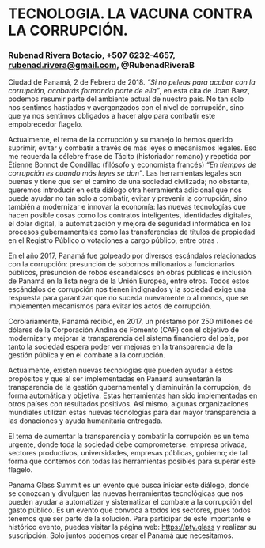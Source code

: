 # TECNOLOGIA. LA VACUNA CONTRA LA CORRUPCIÓN. 
### Rubenad Rivera Botacio, +507 6232-4657, rubenad.rivera@gmail.com, @RubenadRiveraB
 
Ciudad de Panamá, 2 de Febrero de 2018. *“Si no peleas para acabar con la corrupción, acabarás formando parte de ella”*, en esta cita de Joan Baez, podemos resumir parte  del ambiente actual de nuestro país.  No tan solo nos sentimos hastiados y avergonzados con el nivel de corrupción, sino que ya nos sentimos obligados a hacer algo para combatir este empobrecedor flagelo.
 
Actualmente, el tema de la corrupción y su manejo lo hemos querido suprimir, evitar y combatir a través de más leyes o mecanismos legales. Eso me recuerda la célebre frase de Tácito (historiador romano) y repetida por Étienne Bonnot de Condillac (filósofo y economista francés) *“En tiempos de corrupción es cuando más leyes se dan”*.  Las herramientas legales son buenas y tiene que ser el camino de una sociedad civilizada; no obstante, queremos introducir en este diálogo otra herramienta adicional que nos puede ayudar no tan solo a combatir, evitar y prevenir la corrupción, sino también a modernizar e innovar la economía: las nuevas tecnologías que hacen posible cosas como los contratos inteligentes, identidades digitales, el dolar digital, la automatización y mejora de seguridad informática en los procesos gubernamentales como las transferencias de títulos de propiedad en el Registro Público o votaciones a cargo público, entre otras .
 
En el año 2017, Panamá fue golpeado por diversos escándalos relacionados con la corrupción: presunción de sobornos millonarios a funcionarios públicos, presunción de robos escandalosos en obras públicas e inclusión de Panamá en la lista negra de la Unión Europea, entre otros.  Todos estos escándalos de corrupción nos tienen indignados y la sociedad exige una respuesta para garantizar que no suceda nuevamente o al menos, que se implementen mecanismos para evitar los actos de corrupción. 
 
Corolariamente, Panamá recibió, en 2017, un préstamo por 250 millones de dólares de la Corporación Andina de Fomento (CAF) con el objetivo de modernizar y mejorar la transparencia del sistema financiero del país, por tanto la sociedad espera poder ver mejoras en la transparencia de la gestión pública y en el combate a la corrupción.
 
Actualmente, existen nuevas tecnologías que pueden ayudar a estos propósitos y que al ser implementadas en Panamá aumentarán la transparencia de la gestión gubernamental y disminuirán la corrupción, de forma automática y objetiva.  Estas herramientas han sido implementadas en otros países con resultados positivos.  Así mismo, algunas organizaciones mundiales utilizan estas nuevas tecnologías para dar mayor transparencia a las donaciones y ayuda humanitaria entregada.
 
El tema de aumentar la transparencia y combatir la corrupción es un tema urgente, donde toda la sociedad debe comprometerse: empresa privada, sectores productivos, universidades, empresas públicas, gobierno; de tal forma que contemos con todas las herramientas posibles para superar este flagelo.
 
Panama Glass Summit es un evento que busca iniciar este diálogo, donde se conozcan y divulguen las nuevas herramientas tecnológicas que nos pueden ayudar a automatizar y sistematizar el combate a la corrupción del gasto público.  Es un evento que convoca a todos los sectores, pues todos tenemos que ser parte de la solución.  Para participar de este importante e histórico evento, puedes visitar la página web: https://pty.glass y realizar su suscripción. Solo juntos podemos crear el Panamá que necesitamos. 
